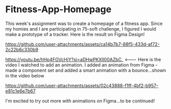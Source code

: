 # Fitness-App-Homepage
This week's assignment was to create a homepage of a fitness app.
Since my homies and I are participating in 75-soft challenge, I figured I would make a prototype of a tracker.
Here is the result on Figma Design!

https://github.com/user-attachments/assets/ca14b7b7-88f5-433d-af72-2c22b6c330b9

https://youtu.be/hHp4FGVcHjY?si=aDHwPKXll00AZbC_ <--- Here is the video I watched to add an animation.
I added an animation from Figma - made a component set and added a smart animation with a bounce...shown in the video below

https://github.com/user-attachments/assets/02c43888-f1ff-4bf2-b957-e81c1e6e7b67

I'm excited to try out more with animations on Figma...to be continued!
